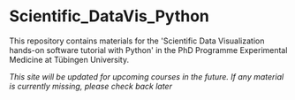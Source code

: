 # Scientific_DataVis_Python

This repository contains materials for the 'Scientific Data Visualization hands-on software tutorial with Python' in the PhD Programme Experimental Medicine at Tübingen University. 

_This site will be updated for upcoming courses in the future. If any material is currently missing, please check back later_




